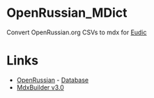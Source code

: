 # OpenRussian_MDict

Convert OpenRussian.org CSVs to mdx for [Eudic](https://www.eudic.net/v4/en/app/eudic)

# Links

- [OpenRussian](https://en.openrussian.org/) - [Database](https://app.togetherdb.com/db/fwoedz5fvtwvq03v/russian3)
- [MdxBuilder v3.0](https://www.pdawiki.com/forum/thread-42526-1-1.html)
